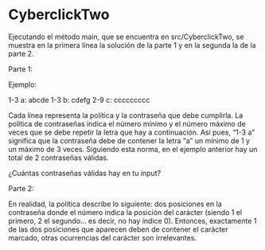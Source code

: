 # CyberclickTwo

Ejecutando el método main, que se encuentra en src/CyberclickTwo, se muestra en la primera línea la solución de la parte 1 y en la segunda la de la parte 2.

Parte 1:

Ejemplo:

1-3 a: abcde
1-3 b: cdefg
2-9 c: ccccccccc

Cada línea representa la política y la contraseña que debe cumplirla. La política de contraseñas indica el número mínimo y el número máximo de veces que se debe repetir la letra que hay a continuación. Así pues, “1-3 a” significa que la contraseña debe de contener la letra “a” un mínimo de 1 y un máximo de 3 veces. Siguiendo esta norma, en el ejemplo anterior hay un total de 2 contraseñas válidas.

¿Cuántas contraseñas válidas hay en tu input?

Parte 2:

En realidad, la política describe lo siguiente: dos posiciones en la contraseña donde el número indica la posición del carácter (siendo 1 el primero, 2 el segundo… es decir, no hay índice 0). Entonces, exactamente 1 de las dos posiciones que aparecen deben de contener el carácter marcado, otras ocurrencias del carácter son irrelevantes.
